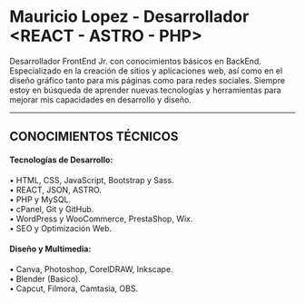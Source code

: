 <h1>Mauricio Lopez - Desarrollador &#60;REACT - ASTRO - PHP&#62;</h1>
<p>Desarrollador FrontEnd Jr. con conocimientos básicos en BackEnd. Especializado en la creación de sitios y aplicaciones web, 
  así como en el diseño gráfico tanto para mis páginas como para redes sociales. Siempre estoy en búsqueda de aprender nuevas 
  tecnologías y herramientas para mejorar mis capacidades en desarrollo y diseño.</p>
  <hr>
<h2>CONOCIMIENTOS TÉCNICOS</h2>
<h4>Tecnologías de Desarrollo:</h4>
•	HTML, CSS, JavaScript, Bootstrap y Sass.<br>
•	REACT, JSON, ASTRO.<br>
•	PHP y MySQL.<br>
•	cPanel, Git y GitHub.<br>
•	WordPress y WooCommerce, PrestaShop, Wix.<br>
•	SEO y Optimización Web.<br>

<h4>Diseño y Multimedia:</h4>
•	Canva, Photoshop, CorelDRAW, Inkscape.<br>
•	Blender (Basico).<br>
•	Capcut, Filmora, Camtasia, OBS. <br>

